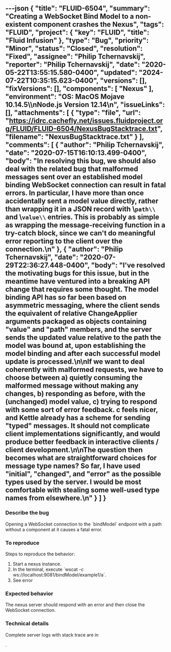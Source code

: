 ---json
{
  "title": "FLUID-6504",
  "summary": "Creating a WebSocket Bind Model to a non-existent component crashes the Nexus",
  "tags": "FLUID",
  "project": {
    "key": "FLUID",
    "title": "Fluid Infusion"
  },
  "type": "Bug",
  "priority": "Minor",
  "status": "Closed",
  "resolution": "Fixed",
  "assignee": "Philip Tchernavskij",
  "reporter": "Philip Tchernavskij",
  "date": "2020-05-22T13:55:15.580-0400",
  "updated": "2024-07-22T10:35:15.623-0400",
  "versions": [],
  "fixVersions": [],
  "components": [
    "Nexus"
  ],
  "environment": "OS: MacOS Mojave 10.14.5\\\nNode.js Version 12.14\n",
  "issueLinks": [],
  "attachments": [
    {
      "type": "file",
      "url": "https://idrc.cachefly.net/issues.fluidproject.org/FLUID/FLUID-6504/NexusBugStacktrace.txt",
      "filename": "NexusBugStacktrace.txt"
    }
  ],
  "comments": [
    {
      "author": "Philip Tchernavskij",
      "date": "2020-07-15T16:10:13.499-0400",
      "body": "In resolving this bug, we should also deal with the related bug that malformed messages sent over an established model binding WebSocket connection can result in fatal errors. In particular, I have more than once accidentally sent a model value directly, rather than wrapping it in a JSON record with \\`path\\` and \\`value\\` entries. This is probably as simple as wrapping the message-receiving function in a try-catch block, since we can't do meaningful error reporting to the client over the connection.\n"
    },
    {
      "author": "Philip Tchernavskij",
      "date": "2020-07-29T22:36:27.448-0400",
      "body": "I've resolved the motivating bugs for this issue, but in the meantime have ventured into a breaking API change that requires some thought. The model binding API has so far been based on asymmetric messaging, where the client sends the equivalent of relative ChangeApplier arguments packaged as objects containing \"value\" and \"path\" members, and the server sends the updated value relative to the path the model was bound at, upon establishing the model binding and after each successful model update is processed.\n\nIf we want to deal coherently with malformed requests, we have to choose between a) quietly consuming the malformed message without making any changes, b) responding as before, with the (unchanged) model value, c) trying to respond with some sort of error feedback. c feels nicer, and Kettle already has a scheme for sending \"typed\" messages. It should not complicate client implementations significantly, and would produce better feedback in interactive clients / client development.\n\nThe question then becomes what are straightforward choices for message type names? So far, I have used \"initial\", \"changed\", and \"error\" as the possible types used by the server. I would be most comfortable with stealing some well-used type names from elsewhere.\n"
    }
  ]
}
---
### Describe the bug

Opening a WebSocket connection to the \`bindModel\` endpoint with a path without a component at it causes a fatal error.

### To reproduce

Steps to reproduce the behavior:

1. Start a nexus instance.
2. In the terminal, execute \`wscat -c ws\://localhost:9081/bindModel/example1/a\`.
3. See error

### Expected behavior

The nexus server should respond with an error and then close the WebSocket connection.

### Technical details

Complete server logs with stack trace are in&#x20;

<!-- media: file 99af71a0-8f98-4924-a2f5-8aaf79b950ea -->

.

        
